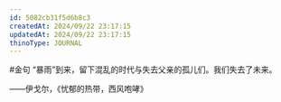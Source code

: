 ```yaml
---
id: 5082cb31f5d6b8c3
createdAt: 2024/09/22 23:17:15
updatedAt: 2024/09/22 23:17:15
thinoType: JOURNAL
---
```

#金句 “暴雨”到来，留下混乱的时代与失去父亲的孤儿们。我们失去了未来。

——伊戈尔，《忧郁的热带，西风咆哮》